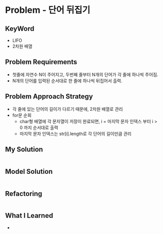 # Problem - 단어 뒤집기

## KeyWord

- LIFO
- 2차원 배열

## Problem Requirements

- 첫줄에 자연수 N이 주어지고, 두번째 줄부터 N개의 단어가 각 줄에 하나씩 주어짐.
- N개의 단어를 입력된 순서대로 한 줄에 하나씩 뒤집어서 출력.

## Problem Approach Strategy

- 각 줄에 있는 단어의 길이가 다르기 때문에, 2차원 배열로 관리
- for문 순회
    - char형 배열에 각 문자열이 저장이 완료되면, i = 마지막 문자 인덱스 부터 i > 0 까지 순서대로 출력
    - 마지막 문자 인덱스는 str[i].length로 각 단어의 길이만큼 관리

## My Solution

```java

```

## Model Solution

```java

```

## Refactoring

```java

```

## What I Learned

-